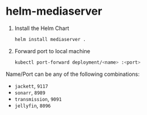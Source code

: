 # helm-mediaserver

1. Install the Helm Chart
    ```sh
    helm install mediaserver .
    ```
2. Forward port to local machine
    ```sh
    kubectl port-forward deployment/<name> :<port>
    ```

Name/Port can be any of the following combinations:
- `jackett`, `9117`
- `sonarr`, `8989`
- `transmission`, `9091`
- `jellyfin`, `8096`
